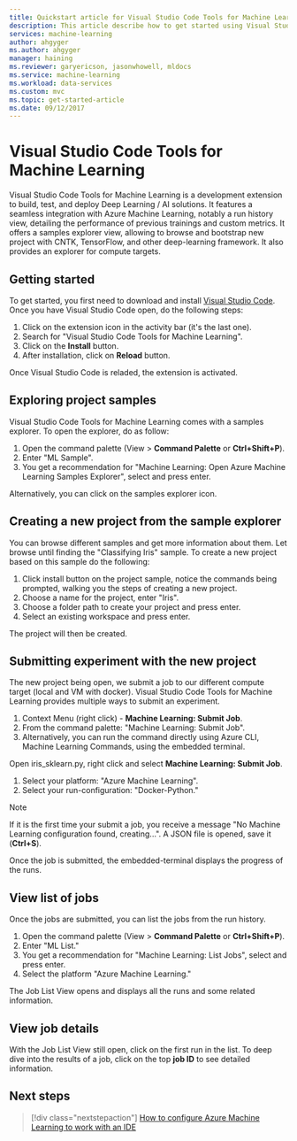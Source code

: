 ```yaml
---
title: Quickstart article for Visual Studio Code Tools for Machine Learning on Azure | Microsoft Docs
description: This article describe how to get started using Visual Studio Code Tools for Machine Learning, from creating an experiment, training a model, and operationalizing a web-service.
services: machine-learning
author: ahgyger
ms.author: ahgyger
manager: haining
ms.reviewer: garyericson, jasonwhowell, mldocs
ms.service: machine-learning
ms.workload: data-services
ms.custom: mvc
ms.topic: get-started-article
ms.date: 09/12/2017
---
```


# Visual Studio Code Tools for Machine Learning
Visual Studio Code Tools for Machine Learning is a development extension to build, test, and deploy Deep Learning / AI solutions. It features a seamless integration with Azure Machine Learning, notably a run history view, detailing the performance of previous trainings and custom metrics. It offers a samples explorer view, allowing to browse and bootstrap new project with CNTK, TensorFlow, and other deep-learning framework. It also provides an explorer for compute targets.  
 
## Getting started 
To get started, you first need to download and install [Visual Studio Code](https://code.visualstudio.com/Download). Once you have Visual Studio Code open, do the following steps:
1. Click on the extension icon in the activity bar (it's the last one). 
2. Search for "Visual Studio Code Tools for Machine Learning". 
3. Click on the **Install** button. 
4. After installation, click on **Reload** button. 

Once Visual Studio Code is reladed, the extension is activated. 

## Exploring project samples
Visual Studio Code Tools for Machine Learning comes with a samples explorer. To open the explorer, do as follow:   
1. Open the command palette (View > **Command Palette** or **Ctrl+Shift+P**).
2. Enter "ML Sample". 
3. You get a recommendation for "Machine Learning: Open Azure Machine Learning Samples Explorer", select and press enter. 

Alternatively, you can click on the samples explorer icon.

## Creating a new project from the sample explorer 
You can browse different samples and get more information about them. Let browse until finding the "Classifying Iris" sample. To create a new project based on this sample do the following:
1. Click install button on the project sample, notice the commands being prompted, walking you the steps of creating a new project. 
2. Choose a name for the project, enter "Iris".
3. Choose a folder path to create your project and press enter. 
4. Select an existing workspace and press enter.

The project will then be created.

## Submitting experiment with the new project
The new project being open, we submit a job to our different compute target (local and VM with docker).
Visual Studio Code Tools for Machine Learning provides multiple ways to submit an experiment. 
1. Context Menu (right click) - **Machine Learning: Submit Job**.
2. From the command palette: "Machine Learning: Submit Job".
3. Alternatively, you can run the command directly using Azure CLI, Machine Learning Commands, using the embedded terminal.

Open iris_sklearn.py, right click and select **Machine Learning: Submit Job**.
1. Select your platform: "Azure Machine Learning".
2. Select your run-configuration: "Docker-Python."

> [!NOTE]
> If it is the first time your submit a job, you receive a message "No Machine Learning configuration found, creating...". A JSON file is opened, save it (**Ctrl+S**).

Once the job is submitted, the embedded-terminal displays the progress of the runs. 

## View list of jobs
Once the jobs are submitted, you can list the jobs from the run history.
1. Open the command palette (View > **Command Palette** or **Ctrl+Shift+P**).
2. Enter "ML List."
3. You get a recommendation for "Machine Learning: List Jobs", select and press enter.
4. Select the platform "Azure Machine Learning."

The Job List View opens and displays all the runs and some related information.

## View job details
With the Job List View still open, click on the first run in the list.
To deep dive into the results of a job, click on the top **job ID** to see detailed information. 

## Next steps
> [!div class="nextstepaction"]
> [How to configure Azure Machine Learning to work with an IDE](./how-to-configure-your-IDE.md)
